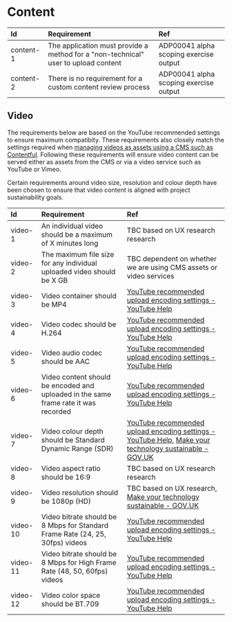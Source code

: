 # Content

| Id        | Requirement                                                                        | Ref                                    |
| :-------- | :--------------------------------------------------------------------------------- | :------------------------------------- |
| content-1 | The application must provide a method for a "non-technical" user to upload content | ADP00041 alpha scoping exercise output |
| content-2 | There is no requirement for a custom content review process                        | ADP00041 alpha scoping exercise output |

## Video

The requirements below are based on the YouTube recommended settings to ensure maximum compatibity. These requirements also closely match the settings required when [managing videos as assets using a CMS such as Contentful](https://www.contentful.com/blog/integrate-video-with-contentful/). Following these requirements will ensure video content can be served either as assets from the CMS or via a video service such as YouTube or Vimeo.

Certain requirements around video size, resolution and colour depth have been chosen to ensure that video content is aligned with project sustainability goals.

| Id       | Requirement                                                                         | Ref                                                                                                                                                                                                                                                                                                                                                                                                             |
| :------- | :---------------------------------------------------------------------------------- | :-------------------------------------------------------------------------------------------------------------------------------------------------------------------------------------------------------------------------------------------------------------------------------------------------------------------------------------------------------------------------------------------------------------- |
| video-1  | An individual video should be a maximum of X minutes long                           | TBC based on UX research research                                                                                                                                                                                                                                                                                                                                                                               |
| video-2  | The maximum file size for any individual uploaded video should be X GB              | TBC dependent on whether we are using CMS assets or video services                                                                                                                                                                                                                                                                                                                                              |
| video-3  | Video container should be MP4                                                       | [YouTube recommended upload encoding settings - YouTube Help](https://support.google.com/youtube/answer/1722171?sjid=2700970926183044655-EU)                                                                                                                                                                                                                                                                    |
| video-4  | Video codec should be H.264                                                         | [YouTube recommended upload encoding settings - YouTube Help](https://support.google.com/youtube/answer/1722171?sjid=2700970926183044655-EU)                                                                                                                                                                                                                                                                    |
| video-5  | Video audio codec should be AAC                                                     | [YouTube recommended upload encoding settings - YouTube Help](https://support.google.com/youtube/answer/1722171?sjid=2700970926183044655-EU)                                                                                                                                                                                                                                                                    |
| video-6  | Video content should be encoded and uploaded in the same frame rate it was recorded | [YouTube recommended upload encoding settings - YouTube Help](https://support.google.com/youtube/answer/1722171?sjid=2700970926183044655-EU)                                                                                                                                                                                                                                                                    |
| video-7  | Video colour depth should be Standard Dynamic Range (SDR)                           | [YouTube recommended upload encoding settings - YouTube Help](https://support.google.com/youtube/answer/1722171?sjid=2700970926183044655-EU), [Make your technology sustainable \- GOV.UK](https://www.gov.uk/guidance/make-your-technology-sustainable#:~:text=choose%20multimedia%20formats%20that%20use%20less%20energy%2C%20such%20as%20standard%20definition%20rather%20than%20high%20definition%20videos) |
| video-8  | Video aspect ratio should be 16:9                                                   | TBC based on UX research research                                                                                                                                                                                                                                                                                                                                                                               |
| video-9  | Video resolution should be 1080p (HD)                                               | TBC based on UX research, [Make your technology sustainable \- GOV.UK](https://www.gov.uk/guidance/make-your-technology-sustainable#:~:text=choose%20multimedia%20formats%20that%20use%20less%20energy%2C%20such%20as%20standard%20definition%20rather%20than%20high%20definition%20videos)                                                                                                                     |
| video-10 | Video bitrate should be 8 Mbps for Standard Frame Rate (24, 25, 30fps) videos       | [YouTube recommended upload encoding settings - YouTube Help](https://support.google.com/youtube/answer/1722171?sjid=2700970926183044655-EU)                                                                                                                                                                                                                                                                    |
| video-11 | Video bitrate should be 8 Mbps for High Frame Rate (48, 50, 60fps) videos           | [YouTube recommended upload encoding settings - YouTube Help](https://support.google.com/youtube/answer/1722171?sjid=2700970926183044655-EU)                                                                                                                                                                                                                                                                    |
| video-12 | Video color space should be BT.709                                                  | [YouTube recommended upload encoding settings - YouTube Help](https://support.google.com/youtube/answer/1722171?sjid=2700970926183044655-EU)                                                                                                                                                                                                                                                                    |
